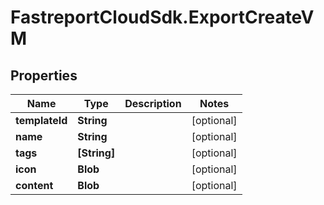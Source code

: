 # FastreportCloudSdk.ExportCreateVM

## Properties

Name | Type | Description | Notes
------------ | ------------- | ------------- | -------------
**templateId** | **String** |  | [optional] 
**name** | **String** |  | [optional] 
**tags** | **[String]** |  | [optional] 
**icon** | **Blob** |  | [optional] 
**content** | **Blob** |  | [optional] 


